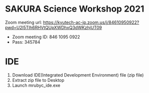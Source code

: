 # SAKURA Science Workshop 2021

Zoom meeting url: https://kyutech-ac-jp.zoom.us/j/84610950922?pwd=U2l5Tlh6RHVtQUpXWDhxQ3dWKzhjUT09

- Zoom meeting ID: 846 1095 0922
- Pass: 345784

# IDE

1. Download IDE(Integrated Development Environment) file (zip file)
2. Extract zip file to Desktop
3. Launch mrubyc_ide.exe 
